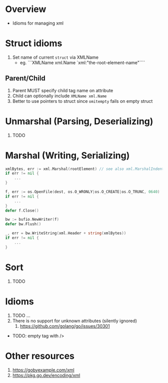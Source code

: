 # Overview
- Idioms for managing xml


# Struct idioms
1. Set name of current `struct` via XMLName
    - eg. ```XMLName xml.Name `xml:"the-root-element-name"````

## Parent/Child
1. Parent MUST specify child tag name on attribute
1. Child can optionally include `XMLName xml.Name`
1. Better to use pointers to struct since `omitempty` fails on empty struct


# Unmarshal (Parsing, Deserializing)
1. TODO


# Marshal (Writing, Serializing)
```go
xmlBytes, err := xml.Marshal(rootElement) // see also xml.MarshalIndent(...)
if err != nil {
    ...
}

f, err := os.OpenFile(dest, os.O_WRONLY|os.O_CREATE|os.O_TRUNC, 0640)
if err != nil {
    ...
}
defer f.Close()

bw := bufio.NewWriter(f)
defer bw.Flush()

_, err = bw.WriteString(xml.Header + string(xmlBytes))
if err != nil {
    ...
}
```


# Sort
1. TODO


# Idioms
1. TODO ...
1. There is no support for unknown attributes (silently ignored)
    1. https://github.com/golang/go/issues/30301


- TODO: empty tag with />

# Other resources
1. https://gobyexample.com/xml
1. https://pkg.go.dev/encoding/xml
